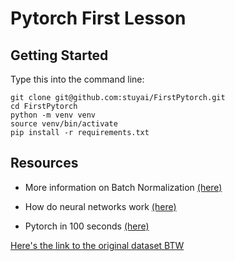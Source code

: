 # Pytorch First Lesson

## Getting Started

Type this into the command line:
```shell
git clone git@github.com:stuyai/FirstPytorch.git
cd FirstPytorch
python -m venv venv
source venv/bin/activate
pip install -r requirements.txt
```

## Resources

- More information on Batch Normalization [(here)](https://www.youtube.com/watch?v=DtEq44FTPM4&ab_channel=CodeEmporium)

- How do neural networks work [(here)](https://www.youtube.com/watch?v=IHZwWFHWa-w&ab_channel=3Blue1Brown)

- Pytorch in 100 seconds [(here)](https://www.youtube.com/watch?v=ORMx45xqWkA&ab_channel=Fireship)

[Here's the link to the original dataset BTW](https://www.kaggle.com/datasets/elikplim/concrete-compressive-strength-data-set)
